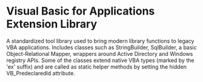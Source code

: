 # Visual Basic for Applications Extension Library
A standardized tool library used to bring modern library functions to legacy VBA applications. Includes classes such as StringBuilder, SqlBuilder, a basic Object-Relational Mapper, wrappers around Active Directory and Windows registry APIs. Some of the classes extend native VBA types (marked by the 'ex' suffix) and are called as static helper methods by setting the hidden VB_PredeclaredId attribute.
